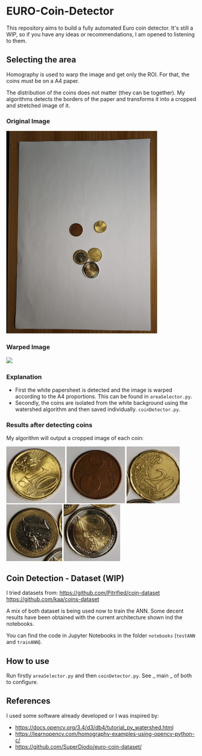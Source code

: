 # EURO-Coin-Detector
This repository aims to build a fully automated Euro coin detector. It's still a WIP, so if you have any ideas or recommendations, I am opened to listening to them.

## Selecting the area

Homography is used to warp the image and get only the ROI. For that, the coins must be on a A4 paper.

The distribution of the coins does not matter (they can be together). My algorithms detects the borders of the paper and transforms it into a cropped and stretched image of it.

### Original Image
<img src="images/juntas.jpeg" width="400"/>

### Warped Image
<img src="images/output.png" width="400"/>

### Explanation
- First the white papersheet is detected and the image is warped according to the A4 proportions. This can be found in `areaSelector.py`.
- Secondly, the coins are isolated from the white background using the watershed algorithm and then saved individually. `coinDetector.py`.
  
### Results after detecting coins
My algorithm will output a cropped image of each coin:

<img src="images/coin0.png" height="150"/> <img src="images/coin1.png" height="150"/> <img src="images/coin2.png" height="150"/> <img src="images/coin3.png" height="150"/> <img src="images/coin4.png" height="150"/>

## Coin Detection - Dataset (WIP)

I tried datasets from:
https://github.com/Pitrified/coin-dataset
https://github.com/kaa/coins-dataset

A mix of both dataset is being used now to train the ANN. Some decent results have been obtained with the current architecture shown ind the notebooks.

You can find the code in Jupyter Notebooks in the folder `notebooks` (`testANN` and `trainANN`).

## How to use
Run firstly `areaSelector.py` and then `coinDetector.py`. See _ main _ of both to configure.


## References
I used some software already developed or I was inspired by:
- https://docs.opencv.org/3.4/d3/db4/tutorial_py_watershed.html
- https://learnopencv.com/homography-examples-using-opencv-python-c/
- https://github.com/SuperDiodo/euro-coin-dataset/